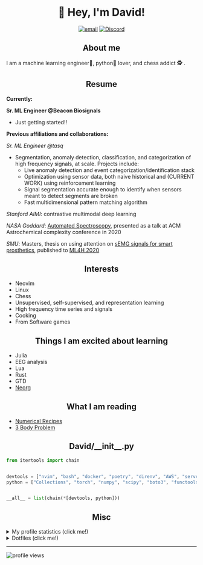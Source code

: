 <h1 align="center">👋 Hey, I'm David!</h1>
<p align="center">
  <a href="mailto:josephs.david11@gmail.com" target="_blank"><img src="https://img.shields.io/badge/Gmail-D14836?style=for-the-badge&logo=gmail&logoColor=white" alt="email" /></a>
  <a href="https://discord.com/users/795108387335307264" target="_blank"><img src="https://badgen.net/badge/icon/daveyjones01?icon=discord&label" alt="Discord" /></a>
</p>
<h2 align="center">About me</h2> I am a machine learning engineer🚀, python🐍 lover, and chess addict 🕵 . 

<h2 align="center">Resume</h2>

**Currently:**

**Sr. ML Engineer @Beacon Biosignals**
- Just getting started!!
 

**Previous affiliations and collaborations:**
 
 *Sr. ML Engineer @tasq*

  - Segmentation, anomaly detection, classification, and categorization of high frequency signals, at scale. Projects include:
    - Live anomaly detection and event categorization/identification stack
    - Optimization using sensor data, both naive historical and (CURRENT WORK) using reinforcement learning
    - Signal segmentation accurate enough to identify when sensors meant to detect segments are broken
    - Fast multidimensional pattern matching algorithm

*Stanford AIMI*: contrastive multimodal deep learning  

*NASA Goddard*: [Automated Spectroscopy](https://github.com/josephsdavid/autospec), presented as a talk at ACM Astrochemical complexity conference in 2020 

*SMU*: Masters, thesis on using attention on [sEMG signals for smart prosthetics](https://github.com/josephsdavid/semg_repro), published to [ML4H 2020](https://arxiv.org/pdf/2006.03645.pdf)


<h2 align="center">Interests</h2>

- Neovim
- Linux
- Chess
- Unsupervised, self-supervised, and representation learning
- High frequency time series and signals
- Cooking
- From Software games


<h2 align="center">Things I am excited about learning</h2>

- Julia
- EEG analysis
- Lua
- Rust
- GTD
- [Neorg](https://github.com/nvim-neorg/neorg)


<h2 align="center">What I am reading</h2>

- [Numerical Recipes](http://www.numerical.recipes/)
- [3 Body Problem](https://www.amazon.com/Three-Body-Problem-Remembrance-Earths-Past/dp/0765377063)


<h2 align="center">David/__init__.py</h2>

```python
from itertools import chain


devtools = ["nvim", "bash", "docker", "poetry", "direnv", "AWS", "serverless"]
python = ["Collections", "torch", "numpy", "scipy", "boto3", "functools", "logging", "sklearn", "pydantic" ]


__all__ = list(chain(*[devtools, python]))
```



<h2 align="center">Misc</h2>
<details closed>
<summary>My profile statistics (click me!)</summary>
<br>
<img src="https://github-profile-summary-cards.vercel.app/api/cards/profile-details?username=josephsdavid&theme=dracula" alt="Resumen" />
<img src="https://github-profile-summary-cards.vercel.app/api/cards/stats?username=josephsdavid&theme=dracula"/> <img src="https://github-profile-summary-cards.vercel.app/api/cards/most-commit-language?username=josephsdavid&theme=dracula"/>
</details>


<details closed>
<summary>Dotfiles (click me!)</summary>
<br>

[Neovim configuration](https://github.com/josephsdavid/neovim2)

[Linux dotfiles](https://github.com/josephsdavid/dots)

</details>

---

![profile views](https://komarev.com/ghpvc/?username=josephsdavid)

